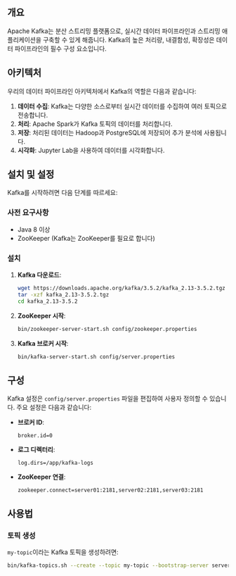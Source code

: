 ## 개요
Apache Kafka는 분산 스트리밍 플랫폼으로, 실시간 데이터 파이프라인과 스트리밍 애플리케이션을 구축할 수 있게 해줍니다. Kafka의 높은 처리량, 내결함성, 확장성은 데이터 파이프라인의 필수 구성 요소입니다.

## 아키텍처
우리의 데이터 파이프라인 아키텍처에서 Kafka의 역할은 다음과 같습니다:
1. **데이터 수집**: Kafka는 다양한 소스로부터 실시간 데이터를 수집하여 여러 토픽으로 전송합니다.
2. **처리**: Apache Spark가 Kafka 토픽의 데이터를 처리합니다.
3. **저장**: 처리된 데이터는 Hadoop과 PostgreSQL에 저장되어 추가 분석에 사용됩니다.
4. **시각화**: Jupyter Lab을 사용하여 데이터를 시각화합니다.

## 설치 및 설정
Kafka를 시작하려면 다음 단계를 따르세요:

### 사전 요구사항
- Java 8 이상
- ZooKeeper (Kafka는 ZooKeeper를 필요로 합니다)

### 설치
1. **Kafka 다운로드**:
    ```bash
    wget https://downloads.apache.org/kafka/3.5.2/kafka_2.13-3.5.2.tgz
    tar -xzf kafka_2.13-3.5.2.tgz
    cd kafka_2.13-3.5.2
    ```

2. **ZooKeeper 시작**:
    ```bash
    bin/zookeeper-server-start.sh config/zookeeper.properties
    ```

3. **Kafka 브로커 시작**:
    ```bash
    bin/kafka-server-start.sh config/server.properties
    ```

## 구성
Kafka 설정은 `config/server.properties` 파일을 편집하여 사용자 정의할 수 있습니다. 주요 설정은 다음과 같습니다:

- **브로커 ID**:
    ```properties
    broker.id=0
    ```

- **로그 디렉터리**:
    ```properties
    log.dirs=/app/kafka-logs
    ```

- **ZooKeeper 연결**:
    ```properties
    zookeeper.connect=server01:2181,server02:2181,server03:2181
    ```

## 사용법
### 토픽 생성
`my-topic`이라는 Kafka 토픽을 생성하려면:
```bash
bin/kafka-topics.sh --create --topic my-topic --bootstrap-server server01:9092,server02:9092,server03:9092 --replication-factor 1 --partitions 1
